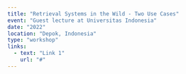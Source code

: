 ```yaml
---
title: "Retrieval Systems in the Wild - Two Use Cases"
event: "Guest lecture at Universitas Indonesia"
date: "2022"
location: "Depok, Indonesia"
type: "workshop"
links:
  - text: "Link 1"
    url: "#"
---
```


